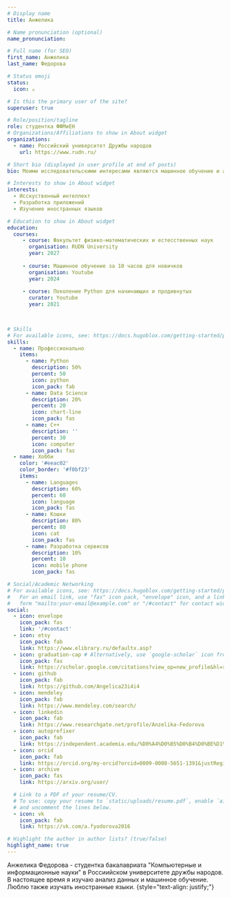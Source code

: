 ```yaml
---
# Display name
title: Анжелика

# Name pronunciation (optional)
name_pronunciation: 

# Full name (for SEO)
first_name: Анжелика
last_name: Федорова

# Status emoji
status:
  icon: ☕️

# Is this the primary user of the site?
superuser: true

# Role/position/tagline
role: студентка ФФМиЕН
# Organizations/Affiliations to show in About widget
organizations:
  - name: Российский университет Дружбы народов
    url: https://www.rudn.ru/

# Short bio (displayed in user profile at end of posts)
bio: Моими исследовательскими интересами являются машинное обучение и анализ данных.

# Interests to show in About widget
interests:
  - Исскуственный интеллект
  - Разработка приложений 
  - Изучение иностранных языков

# Education to show in About widget
education:
  courses:
     - course: Факультет физико-математических и естесcтвенных наук
       organisation: RUDN University
       year: 2027
  
     - course: Машинное обучение за 10 часов для новичков
       organisation: Youtube
       year: 2024
       
     - course: Поколение Python для начинающих и продивнутых
       сurator: Youtube
       year: 2021

         

# Skills
# For available icons, see: https://docs.hugoblox.com/getting-started/page-builder/#icons
skills:
  - name: Профессионально
    items:
      - name: Python
        description: 50%
        percent: 50
        icon: python
        icon_pack: fab
      - name: Data Science
        description: 20%
        percent: 20
        icon: chart-line
        icon_pack: fas
      - name: C++
        description: ''
        percent: 30
        icon: computer
        icon_pack: fas
  - name: Хобби
    color: '#eeac02'
    color_border: '#f0bf23'
    items:
      - name: Languages
        description: 60%
        percent: 60
        icon: language
        icon_pack: fas
      - name: Кошки
        description: 80%
        percent: 80
        icon: cat
        icon_pack: fas
      - name: Разработка сервисов
        description: 10%
        percent: 10
        icon: mobile phone
        icon_pack: fas

# Social/Academic Networking
# For available icons, see: https://docs.hugoblox.com/getting-started/page-builder/#icons
#   For an email link, use "fas" icon pack, "envelope" icon, and a link in the
#   form "mailto:your-email@example.com" or "/#contact" for contact widget.
social:
  - icon: envelope
    icon_pack: fas
    link: '/#contact'
  - icon: etsy
    icon_pack: fab
    link: https://www.elibrary.ru/defaultx.asp?
  - icon: graduation-cap # Alternatively, use `google-scholar` icon from `ai` icon pack
    icon_pack: fas
    link: https://scholar.google.com/citations?view_op=new_profile&hl=ru
  - icon: github
    icon_pack: fab
    link: https://github.com/Angelica23i4i4
  - icon: mendeley
    icon_pack: fab
    link: https://www.mendeley.com/search/
  - icon: linkedin
    icon_pack: fab
    link: https://www.researchgate.net/profile/Anzelika-Fedorova
  - icon: autoprefixer
    icon_pack: fab
    link: https://independent.academia.edu/%D0%A4%D0%B5%D0%B4%D0%BE%D1%80%D0%BE%D0%B2%D0%B0%D0%90%D0%BD%D0%B6%D0%B5%D0%BB%D0%B8%D0%BA%D0%B0
  - icon: orcid
    icon_pack: fab
    link: https://orcid.org/my-orcid?orcid=0009-0008-5651-1391&justRegistered=true
  - icon: archive
    icon_pack: fas
    link: https://arxiv.org/user/

  # Link to a PDF of your resume/CV.
  # To use: copy your resume to `static/uploads/resume.pdf`, enable `ai` icons in `params.yaml`,
  # and uncomment the lines below.
  - icon: vk
    icon_pack: fab
    link: https://vk.com/a.fyodorova2016

# Highlight the author in author lists? (true/false)
highlight_name: true
---
```

Анжелика Федорова -  студентка бакалавриата "Компьютерные  и информационные науки" в Россиийском университете дружбы народов. В настоящее время я изучаю анализ данных и машинное обучение. Люблю также изучать иностранные языки.
{style="text-align: justify;"}
